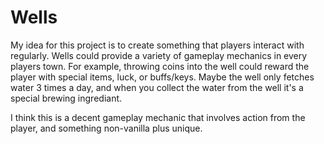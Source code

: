 # Wells

My idea for this project is to create something that players interact with regularly.
Wells could provide a variety of gameplay mechanics in every players town. 
For example, throwing coins into the well could reward the player with special items, luck, or buffs/keys.
Maybe the well only fetches water 3 times a day, and when you collect the water from the well it's a special brewing ingrediant.



I think this is a decent gameplay mechanic that involves action from the player, and something non-vanilla plus unique.
